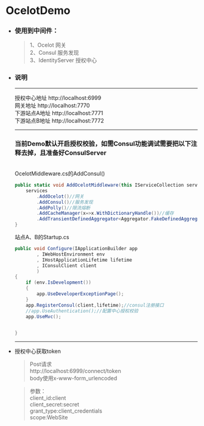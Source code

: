 # OcelotDemo

* ### 使用到中间件：
    > 1、Ocelot 网关\
    > 2、Consul 服务发现\
    > 3、IdentityServer 授权中心 

* ### 说明
    ---
    授权中心地址 http://localhost:6999 \
    网关地址 http://localhost:7770 \
    下游站点A地址 http://localhost:7771 \
    下游站点B地址 http://localhost:7772 

    ---

    ### 当前Demo默认开启授权校验，如需Consul功能调试需要把以下注释去掉，且准备好ConsulServer
    \
    OcelotMiddleware.cs的AddConsul()
    ```c#
    public static void AddOcelotMiddleware(this IServiceCollection services) {
        services
            .AddOcelot()//网关
            .AddConsul()//服务发现
            .AddPolly()//限流熔断
            .AddCacheManager(x=>x.WithDictionaryHandle())//缓存
            .AddTransientDefinedAggregator<Aggregator.FakeDefinedAggregator>();//聚合请求
    }
    ```
    站点A、B的Startup.cs
    ```c#
    public void Configure(IApplicationBuilder app
            , IWebHostEnvironment env
            , IHostApplicationLifetime lifetime
            , IConsulClient client
            )
    {
        if (env.IsDevelopment())
        {
            app.UseDeveloperExceptionPage();
        }
        app.RegisterConsul(client,lifetime);//consul注册接口
        //app.UseAuthentication();//配置中心授权校验
        app.UseMvc();

        
    }
    ```

    ---

* 授权中心获取token

    >Post请求\
     http://localhost:6999/connect/token \
     body使用x-www-form_urlencoded
    
    >参数：\
    client_id:client\
    client_secret:secret\
    grant_type:client_credentials\
    scope:WebSite


